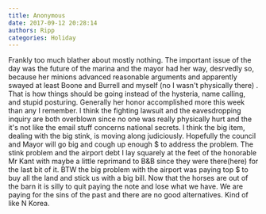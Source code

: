 ```yaml
---
title: Anonymous
date: 2017-09-12 20:28:14
authors: Ripp
categories: Holiday
---
```


 Frankly too much blather about mostly nothing. The important issue of the day was the future of the marina and the mayor had her way, desrvedly so, because her minions advanced reasonable arguments and apparently swayed at least Boone and Burrell and myself (no I wasn't physically there) . That is how things should be going instead of the hysteria, name calling, and stupid posturing. Generally her honor accomplished more this week than any I remember. I think the fighting lawsuit and the eavesdropping inquiry are both overblown since no one was really physically hurt and the it's not like the email stuff concerns national secrets.
I think the big item, dealing with the big stink, is moving along judiciously.  Hopefully the council and Mayor will go big and cough up enough $ to address the problem. The stink problem and the airport debt I lay squarely at the feet of the honorable Mr Kant with maybe a little reprimand to B&amp;B since they were there(here) for the last bit of it. BTW the big problem with the airport was paying top $ to buy all the land and stick us with a big bill. Now that the horses are out of the barn it is silly to quit paying the note and lose what we have. We are paying for the sins of the past and there are no good alternatives. Kind of like N Korea.